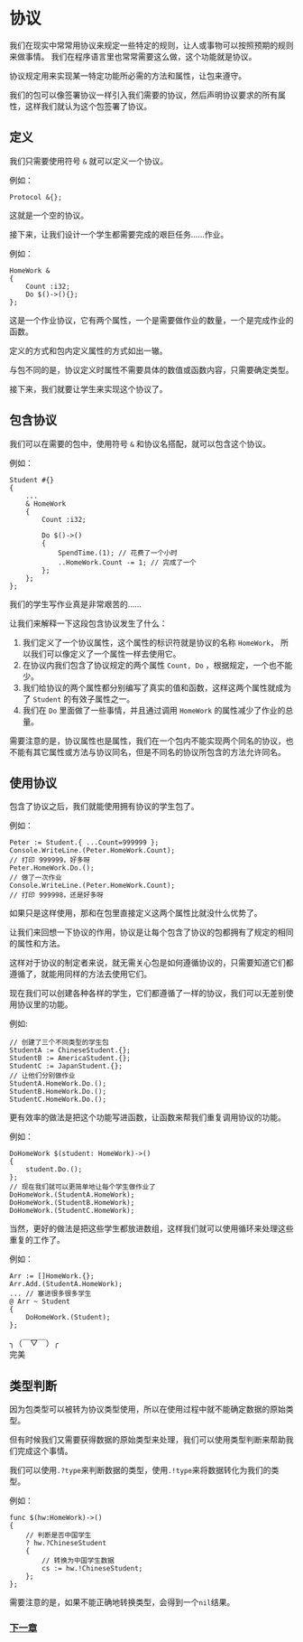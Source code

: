 # 协议
我们在现实中常常用协议来规定一些特定的规则，让人或事物可以按照预期的规则来做事情。
我们在程序语言里也常常需要这么做，这个功能就是协议。

协议规定用来实现某一特定功能所必需的方法和属性，让包来遵守。

我们的包可以像签署协议一样引入我们需要的协议，然后声明协议要求的所有属性，这样我们就认为这个包签署了协议。
## 定义
我们只需要使用符号 `&` 就可以定义一个协议。

例如：
```
Protocol &{};
```
这就是一个空的协议。

接下来，让我们设计一个学生都需要完成的艰巨任务……作业。

例如：
```
HomeWork &
{
    Count :i32;
    Do $()->(){};
};
```
这是一个作业协议，它有两个属性，一个是需要做作业的数量，一个是完成作业的函数。

定义的方式和包内定义属性的方式如出一辙。

与包不同的是，协议定义时属性不需要具体的数值或函数内容，只需要确定类型。

接下来，我们就要让学生来实现这个协议了。
## 包含协议
我们可以在需要的包中，使用符号 `&` 和协议名搭配，就可以包含这个协议。

例如：
```
Student #{}
{
    ...
    & HomeWork
    {
        Count :i32;

        Do $()->()
        {
            SpendTime.(1); // 花费了一个小时
            ..HomeWork.Count -= 1; // 完成了一个
        };
    };
};
```
我们的学生写作业真是非常艰苦的……

让我们来解释一下这段包含协议发生了什么：
1. 我们定义了一个协议属性，这个属性的标识符就是协议的名称 `HomeWork`， 所以我们可以像定义了一个属性一样去使用它。
1. 在协议内我们包含了协议规定的两个属性 `Count, Do` ，根据规定，一个也不能少。
1. 我们给协议的两个属性都分别编写了真实的值和函数，这样这两个属性就成为了 `Student` 的有效子属性之一。
1. 我们在 `Do` 里面做了一些事情，并且通过调用 `HomeWork` 的属性减少了作业的总量。

需要注意的是，协议属性也是属性，我们在一个包内不能实现两个同名的协议，也不能有其它属性或方法与协议同名，但是不同名的协议所包含的方法允许同名。

## 使用协议
包含了协议之后，我们就能使用拥有协议的学生包了。

例如：
```
Peter := Student.{ ...Count=999999 };
Console.WriteLine.(Peter.HomeWork.Count); 
// 打印 999999，好多呀
Peter.HomeWork.Do.(); 
// 做了一次作业
Console.WriteLine.(Peter.HomeWork.Count); 
// 打印 999998，还是好多呀
```
如果只是这样使用，那和在包里直接定义这两个属性比就没什么优势了。

让我们来回想一下协议的作用，协议是让每个包含了协议的包都拥有了规定的相同的属性和方法。

这样对于协议的制定者来说，就无需关心包是如何遵循协议的，只需要知道它们都遵循了，就能用同样的方法去使用它们。

现在我们可以创建各种各样的学生，它们都遵循了一样的协议，我们可以无差别使用协议里的功能。

例如:
```
// 创建了三个不同类型的学生包
StudentA := ChineseStudent.{};
StudentB := AmericaStudent.{};
StudentC := JapanStudent.{};
// 让他们分别做作业
StudentA.HomeWork.Do.();
StudentB.HomeWork.Do.();
StudentC.HomeWork.Do.();
```
更有效率的做法是把这个功能写进函数，让函数来帮我们重复调用协议的功能。

例如：
```
DoHomeWork $(student: HomeWork)->()
{
    student.Do.();
};
// 现在我们就可以更简单地让每个学生做作业了
DoHomeWork.(StudentA.HomeWork);
DoHomeWork.(StudentB.HomeWork);
DoHomeWork.(StudentC.HomeWork);
```
当然，更好的做法是把这些学生都放进数组，这样我们就可以使用循环来处理这些重复的工作了。

例如：
```
Arr := []HomeWork.{};
Arr.Add.(StudentA.HomeWork);
... // 塞进很多很多学生
@ Arr ~ Student
{
    DoHomeWork.(Student);
};
```
╮（￣▽￣）╭  
完美

## 类型判断
因为包类型可以被转为协议类型使用，所以在使用过程中就不能确定数据的原始类型。

但有时候我们又需要获得数据的原始类型来处理，我们可以使用类型判断来帮助我们完成这个事情。

我们可以使用`.?type`来判断数据的类型，使用`.!type`来将数据转化为我们的类型。

例如：
```
func $(hw:HomeWork)->()
{
    // 判断是否中国学生
    ? hw.?ChineseStudent 
    {
        // 转换为中国学生数据
        cs := hw.!ChineseStudent;
    };
};
```
需要注意的是，如果不能正确地转换类型，会得到一个`nil`结果。

### [下一章](枚举类型.md)